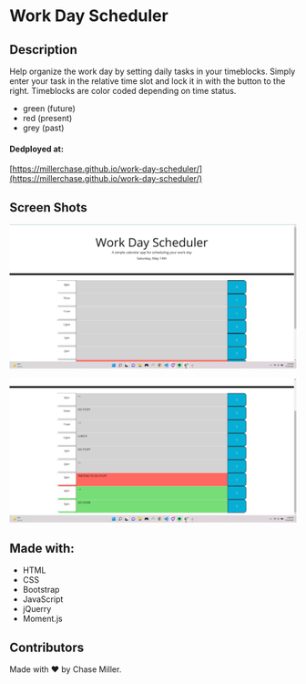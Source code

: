 # Work Day Scheduler

## Description

Help organize the work day by setting daily tasks in your timeblocks. Simply enter your task in the relative time slot and lock it in with the button to the right.
Timeblocks are color coded depending on time status.
- green (future)
- red (present)
- grey (past)


#### Dedployed at:

[https://millerchase.github.io/work-day-scheduler/](https://millerchase.github.io/work-day-scheduler/)

## Screen Shots

![Deployed application screen shot](./assets/images/screenshot1.png)

![Deployed application screen shot continued...](./assets/images/screenshot2.png)


## Made with:

* HTML
* CSS
* Bootstrap
* JavaScript
* jQuerry
* Moment.js


## Contributors
Made with ❤️ by Chase Miller.

